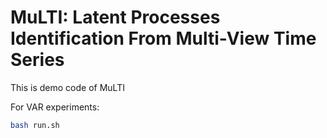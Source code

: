 # MuLTI: Latent Processes Identification From Multi-View Time Series

This is demo code of MuLTI

For VAR experiments:
```bash
bash run.sh
```
